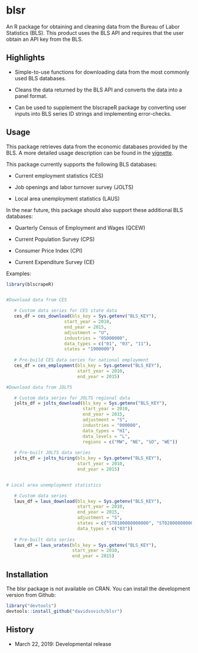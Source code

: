 
<!-- README.md is generated from README.Rmd. Please edit that file -->
blsr
====

An R package for obtaining and cleaning data from the Bureau of Labor Statistics (BLS). This product uses the BLS API and requires that the user obtain an API key from the BLS.

Highlights
----------

-   Simple-to-use functions for downloading data from the most commonly used BLS databases.

-   Cleans the data returned by the BLS API and converts the data into a panel format.

-   Can be used to supplement the blscrapeR package by converting user inputs into BLS series ID strings and implementing error-checks.

Usage
-----

This package retrieves data from the economic databases provided by the BLS. A more detailed usage description can be found in the [vignette](www.davidsovich.com).

This package currently supports the following BLS databases:

-   Current employment statistics (CES)

-   Job openings and labor turnover survey (JOLTS)

-   Local area unemployment statistics (LAUS)

In the near future, this package should also support these additional BLS databases:

-   Quarterly Census of Employment and Wages (QCEW)

-   Current Population Survey (CPS)

-   Consumer Price Index (CPI)

-   Current Expenditure Survey (CE)

Examples:

``` r
library(blscrapeR)


#Download data from CES

   # Custom data series for CES state data
   ces_df = ces_download(bls_key = Sys.getenv("BLS_KEY"),
                      start_year = 2010,
                      end_year = 2015,
                      adjustment = "U",
                      industries = "05000000",
                      data_types = c("01", "03", "11"),
                      states = "1900000")
   
   # Pre-build CES data series for national employment
   ces_df = ces_employment(bls_key = Sys.getenv("BLS_KEY"),
                           start_year = 2010,
                           end_year = 2015)

#Download data from JOLTS

   # Custom data series for JOLTS regional data
   jolts_df = jolts_download(bls_key = Sys.getenv("BLS_KEY"),
                             start_year = 2010,
                             end_year = 2015,
                             adjustment = "S",
                             industries = "000000",
                             data_types = "HI",
                             data_levels = "L",
                             regions = c("MW", "NE", "SO", "WE"))
   
   # Pre-built JOLTS data series
   jolts_df = jolts_hiring(bls_key = Sys.getenv("BLS_KEY"),
                           start_year = 2010,
                           end_year = 2015)


# Local area unemployment statistics

   # Custom data series
   laus_df = laus_download(bls_key = Sys.getenv("BLS_KEY"),
                           start_year = 2010,
                           end_year = 2015,
                           adjustment = "S", 
                           states = c("ST0100000000000", "ST0200000000000"), 
                           data_types = c("03"))
   
   # Pre-built data series
   laus_df = laus_urates(bls_key = Sys.getenv("BLS_KEY"),
                         start_year = 2010,
                         end_year = 2015)
```

Installation
------------

The blsr package is not available on CRAN. You can install the development version from Github:

``` r
library("devtools")
devtools::install_github("davidsovich/blsr")
```

History
-------

-   March 22, 2019: Developmental release
